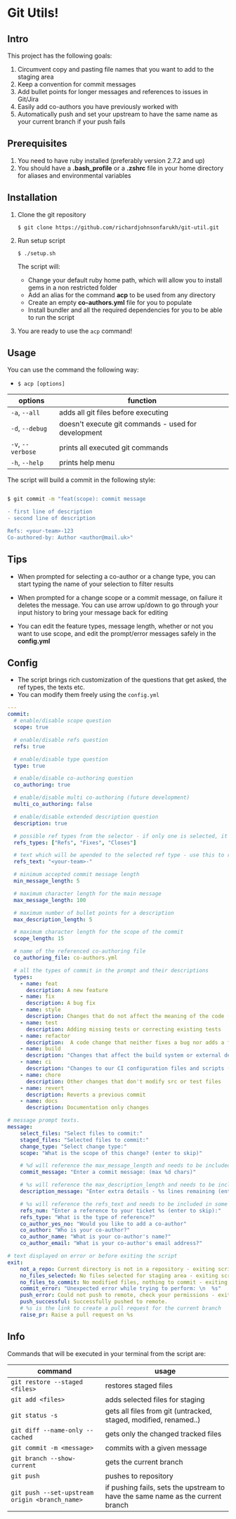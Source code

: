 # Git Utils!

## Intro
This project has the following goals:

1. Circumvent copy and pasting file names that you want to add to the staging area
2. Keep a convention for commit messages
3. Add bullet points for longer messages and references to issues in Git/Jira
4. Easily add co-authors you have previously worked with
5. Automatically push and set your upstream to have the same name as your current branch if your push fails

## Prerequisites

1. You need to have ruby installed (preferably version 2.7.2 and up)
2. You should have a **.bash_profile** or a **.zshrc** file in your home directory for aliases and environmental variables
## Installation
1. Clone the git repository

   `$ git clone https://github.com/richardjohnsonfarukh/git-util.git`

2. Run setup script 

   `$ ./setup.sh`
   
   The script will: 
   - Change your default ruby home path, which will allow you to install gems in a non restricted folder
   - Add an alias for the command **acp** to be used from any directory
   - Create an empty **co-authors.yml** file for you to populate
   - Install bundler and all the required dependencies for you to be able to run the script

3. You are ready to use the `acp` command!

## Usage

You can use the command the following way:

- `$ acp [options]`

| options           | function                                            |
| ----------------- | --------------------------------------------------- |
| `-a`, `--all`     | adds all git files before executing                 |
| `-d`, `--debug`   | doesn't execute git commands - used for development |
| `-v`, `--verbose` | prints all executed git commands                    |
| `-h`, `--help`    | prints help menu                                    |

The script will build a commit in the following style:

```bash

$ git commit -m "feat(scope): commit message

- first line of description
- second line of description

Refs: <your-team>-123
Co-authored-by: Author <author@mail.uk>"

```

## Tips

- When prompted for selecting a co-author or a change type, you can start typing the name of your selection to filter results

- When prompted for a change scope or a commit message, on failure it deletes the message. You can use arrow up/down to go through your input history to bring your message back for editing

- You can edit the feature types, message length, whether or not you want to use scope, and edit the prompt/error messages safely in the **config.yml**

## Config

- The script brings rich customization of the questions that get asked, the ref types, the texts etc.
- You can modify them freely using the `config.yml`
```yaml
--- 
commit:
  # enable/disable scope question
  scope: true

  # enable/disable refs question
  refs: true

  # enable/disable type question
  type: true

  # enable/disable co-authoring question
  co_authoring: true

  # enable/disable multi co-authoring (future development)
  multi_co_authoring: false

  # enable/disable extended description question
  description: true

  # possible ref types from the selector - if only one is selected, it will be selected by default
  refs_types: ["Refs", "Fixes", "Closes"]

  # text which will be apended to the selected ref type - use this to reference Jira or GitHub stories by number
  refs_text: "<your-team>-"

  # minimum accepted commit message length
  min_message_length: 5

  # maximum character length for the main message
  max_message_length: 100

  # maximum number of bullet points for a description
  max_description_length: 5

  # maximum character length for the scope of the commit
  scope_length: 15

  # name of the referenced co-authoring file
  co_authoring_file: co-authors.yml

  # all the types of commit in the prompt and their descriptions
  types:
    - name: feat
      description: A new feature
    - name: fix 
      description: A bug fix
    - name: style
      description: Changes that do not affect the meaning of the code (white-space, formatting, missing semi-colons, etc)
    - name: test 
      description: Adding missing tests or correcting existing tests
    - name: refactor
      description:  A code change that neither fixes a bug nor adds a feature
    - name: build
      description: "Changes that affect the build system or external dependencies (example scopes: gulp, broccoli, npm)"
    - name: ci
      description: "Changes to our CI configuration files and scripts (example scopes: Travis, Circle, BrowserStack, SauceLabs)"
    - name: chore 
      description: Other changes that don't modify src or test files
    - name: revert
      description: Reverts a previous commit
    - name: docs
      description: Documentation only changes

# message prompt texts. 
message:
    select_files: "Select files to commit:"
    staged_files: "Selected files to commit:"
    change_type: "Select change type:"
    scope: "What is the scope of this change? (enter to skip)"

    # %d will reference the max_message_length and needs to be included in some form for interpolation
    commit_message: "Enter a commit message: (max %d chars)"

    # %s will reference the max_description_length and needs to be included in some form for interpolation
    description_message: "Enter extra details - %s lines remaining (enter to finish):"

    # %s will reference the refs_text and needs to be included in some form for interpolation
    refs_num: "Enter a reference to your ticket %s (enter to skip):"
    refs_type: "What is the type of reference?"
    co_author_yes_no: "Would you like to add a co-author"
    co_author: "Who is your co-author?"
    co_author_name: "What is your co-author's name?"
    co_author_email: "What is your co-author's email address?"

# text displayed on error or before exiting the script
exit:
    not_a_repo: Current directory is not in a repository - exiting script
    no_files_selected: No files selected for staging area - exiting script
    no_files_to_commit: No modified files, nothing to commit - exiting script
    commit_error: "Unexpected error while trying to perform: \n  %s"
    push_error: Could not push to remote, check your permissions - exiting script
    push_successful: Successfully pushed to remote.
    # %s is the link to create a pull request for the current branch
    raise_pr: Raise a pull request on %s

```
## Info

Commands that will be executed in your terminal from the script are:

| command                                        | usage                                                                            |
| ---------------------------------------------- | -------------------------------------------------------------------------------- |
| `git restore --staged <files>`                 | restores staged files                                                            |
| `git add <files>`                              | adds selected files for staging                                                  |
| `git status -s`                                | gets all files from git (untracked, staged, modified, renamed..)                 |
| `git diff --name-only --cached`                | gets only the changed tracked files                                              |
| `git commit -m <message>`                      | commits with a given message                                                     |
| `git branch --show-current`                    | gets the current branch                                                          |
| `git push`                                     | pushes to repository                                                             |
| `git push --set-upstream origin <branch_name>` | if pushing fails, sets the upstream to  have the same name as the current branch |
